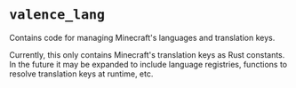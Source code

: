 # `valence_lang`

Contains code for managing Minecraft's languages and translation keys.

Currently, this only contains Minecraft's translation keys as Rust constants. In the future it may be expanded to include language registries, functions to resolve translation keys at runtime, etc.
